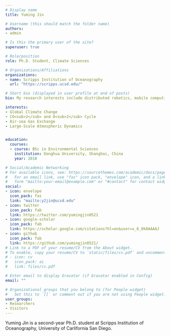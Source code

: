 ```yaml
---
# Display name
title: Yuming Jin

# Username (this should match the folder name)
authors:
- admin

# Is this the primary user of the site?
superuser: true

# Role/position
role: Ph.D. Student, Climate Sciences

# Organizations/Affiliations
organizations:
- name: Scripps Institution of Oceanography
  url: "https://scripps.ucsd.edu/"

# Short bio (displayed in user profile at end of posts)
bio: My research interests include distributed robotics, mobile computing and programmable matter.

interests:
- Global Climate Change
- CO<sub>2</sub> and O<sub>2</sub> Cycle 
- Air-sea Gas Exchange
- Large-Scale Atmospheric Dynamics


education:
  courses:
  - course: BSc in Environmental Sciences
    institution: Donghua University, Shanghai, China
    year: 2018

# Social/Academic Networking
# For available icons, see: https://sourcethemes.com/academic/docs/page-builder/#icons
#   For an email link, use "fas" icon pack, "envelope" icon, and a link in the
#   form "mailto:your-email@example.com" or "#contact" for contact widget.
social:
- icon: envelope
  icon_pack: fas
  link: "mailto:y2jin@ucsd.edu"
- icon: twitter
  icon_pack: fab
  link: https://twitter.com/yumingjin0521
- icon: google-scholar
  icon_pack: fab
  link: https://scholar.google.com/citations?hl=en&user=x_6_0k0AAAAJ
- icon: github
  icon_pack: fab
  link: https://github.com/yumingjin0521/
# Link to a PDF of your resume/CV from the About widget.
# To enable, copy your resume/CV to `static/files/cv.pdf` and uncomment the lines below.
# - icon: cv
#   icon_pack: ai
#   link: files/cv.pdf

# Enter email to display Gravatar (if Gravatar enabled in Config)
email: ""

# Organizational groups that you belong to (for People widget)
#   Set this to `[]` or comment out if you are not using People widget.
user_groups:
- Researchers
- Visitors
---
```


Yuming Jin is a second-year Ph.D. student at Scripps Institution of Oceanography, University of Carlifornia San Diego. 
